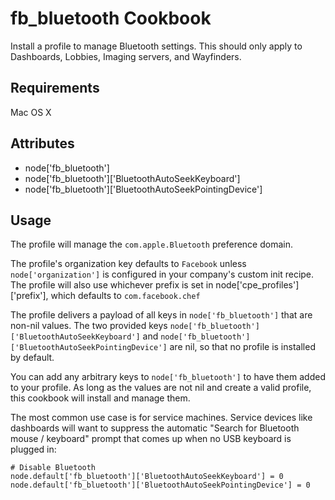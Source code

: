 fb_bluetooth Cookbook
=========================
Install a profile to manage Bluetooth settings. This should only apply to
Dashboards, Lobbies, Imaging servers, and Wayfinders.

Requirements
------------
Mac OS X

Attributes
----------
* node['fb_bluetooth']
* node['fb_bluetooth']['BluetoothAutoSeekKeyboard']
* node['fb_bluetooth']['BluetoothAutoSeekPointingDevice']

Usage
-----
The profile will manage the `com.apple.Bluetooth` preference domain.

The profile's organization key defaults to `Facebook` unless
`node['organization']` is configured in your company's custom init recipe. The
profile will also use whichever prefix is set in node['cpe_profiles']['prefix'],
which defaults to `com.facebook.chef`

The profile delivers a payload of all keys in `node['fb_bluetooth']` that are
non-nil values.  The two provided keys
`node['fb_bluetooth']['BluetoothAutoSeekKeyboard']` and
`node['fb_bluetooth']['BluetoothAutoSeekPointingDevice']` are nil, so that no
profile is installed by default.

You can add any arbitrary keys to `node['fb_bluetooth']` to have them added to
your profile.  As long as the values are not nil and create a valid profile,
this cookbook will install and manage them.

The most common use case is for service machines.  Service devices like
dashboards will want to suppress the automatic
"Search for Bluetooth mouse / keyboard" prompt that comes up when no USB
keyboard is plugged in:

```
# Disable Bluetooth
node.default['fb_bluetooth']['BluetoothAutoSeekKeyboard'] = 0
node.default['fb_bluetooth']['BluetoothAutoSeekPointingDevice'] = 0
```
